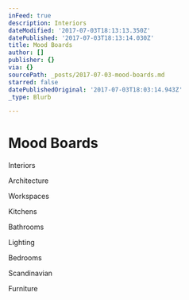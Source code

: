 ```yaml
---
inFeed: true
description: Interiors
dateModified: '2017-07-03T18:13:13.350Z'
datePublished: '2017-07-03T18:13:14.030Z'
title: Mood Boards
author: []
publisher: {}
via: {}
sourcePath: _posts/2017-07-03-mood-boards.md
starred: false
datePublishedOriginal: '2017-07-03T18:03:14.943Z'
_type: Blurb

---
```

# Mood Boards

Interiors

Architecture

Workspaces

Kitchens

Bathrooms

Lighting

Bedrooms

Scandinavian

Furniture